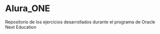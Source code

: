 # Alura_ONE
Repositorio de los ejercicios desarrollados durante el programa de Oracle Next Education
